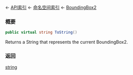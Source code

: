 ← [API索引](Api-Index) ← [命名空间索引](Namespace-Index) ← [BoundingBox2](VRageMath.BoundingBox2)

### 概要

```csharp
public virtual string ToString()
```

Returns a String that represents the current BoundingBox2.

### 返回

[string](https://docs.microsoft.com/en-us/dotnet/api/System.String?view=netframework-4.6)

